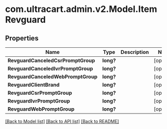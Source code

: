 # com.ultracart.admin.v2.Model.ItemRevguard
## Properties

Name | Type | Description | Notes
------------ | ------------- | ------------- | -------------
**RevguardCanceledCsrPromptGroup** | **long?** |  | [optional] 
**RevguardCanceledIvrPromptGroup** | **long?** |  | [optional] 
**RevguardCanceledWebPromptGroup** | **long?** |  | [optional] 
**RevguardClientBrand** | **long?** |  | [optional] 
**RevguardCsrPromptGroup** | **long?** |  | [optional] 
**RevguardIvrPromptGroup** | **long?** |  | [optional] 
**RevguardWebPromptGroup** | **long?** |  | [optional] 

[[Back to Model list]](../README.md#documentation-for-models) [[Back to API list]](../README.md#documentation-for-api-endpoints) [[Back to README]](../README.md)

